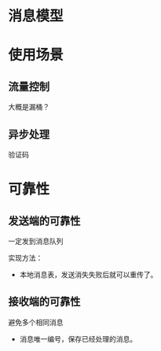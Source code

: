 
# 消息模型


# 使用场景

## 流量控制

大概是漏桶？

## 异步处理

验证码

# 可靠性

## 发送端的可靠性

一定发到消息队列

实现方法：

- 本地消息表，发送消失失败后就可以重传了。

## 接收端的可靠性

避免多个相同消息

- 消息唯一编号，保存已经处理的消息。



